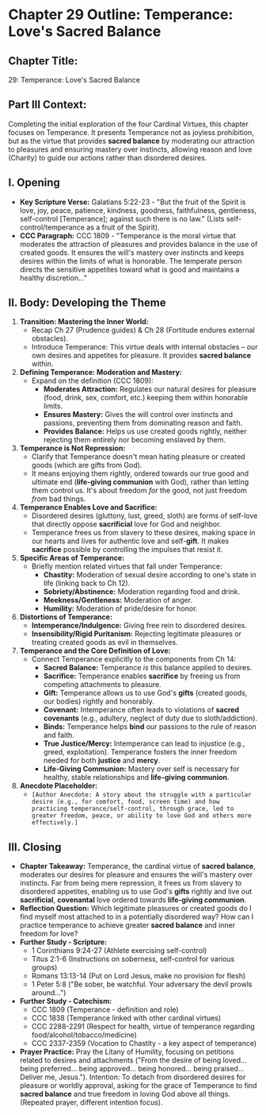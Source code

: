 # Chapter 29 Outline: Temperance: Love's Sacred Balance

## Chapter Title:
29: Temperance: Love's Sacred Balance

## Part III Context:
Completing the initial exploration of the four Cardinal Virtues, this chapter focuses on Temperance. It presents Temperance not as joyless prohibition, but as the virtue that provides **sacred balance** by moderating our attraction to pleasures and ensuring mastery over instincts, allowing reason and love (Charity) to guide our actions rather than disordered desires.

## I. Opening

*   **Key Scripture Verse:** Galatians 5:22-23 - "But the fruit of the Spirit is love, joy, peace, patience, kindness, goodness, faithfulness, gentleness, self-control [Temperance]; against such there is no law." (Lists self-control/temperance as a fruit of the Spirit).
*   **CCC Paragraph:** CCC 1809 - "Temperance is the moral virtue that moderates the attraction of pleasures and provides balance in the use of created goods. It ensures the will's mastery over instincts and keeps desires within the limits of what is honorable. The temperate person directs the sensitive appetites toward what is good and maintains a healthy discretion..."

## II. Body: Developing the Theme

1.  **Transition: Mastering the Inner World:**
    *   Recap Ch 27 (Prudence guides) & Ch 28 (Fortitude endures external obstacles).
    *   Introduce Temperance: This virtue deals with internal obstacles – our own desires and appetites for pleasure. It provides **sacred balance** within.
2.  **Defining Temperance: Moderation and Mastery:**
    *   Expand on the definition (CCC 1809):
        *   **Moderates Attraction:** Regulates our natural desires for pleasure (food, drink, sex, comfort, etc.) keeping them within honorable limits.
        *   **Ensures Mastery:** Gives the will control over instincts and passions, preventing them from dominating reason and faith.
        *   **Provides Balance:** Helps us use created goods rightly, neither rejecting them entirely nor becoming enslaved by them.
3.  **Temperance is Not Repression:**
    *   Clarify that Temperance doesn't mean hating pleasure or created goods (which are gifts from God).
    *   It means enjoying them rightly, ordered towards our true good and ultimate end (**life-giving communion** with God), rather than letting them control us. It's about freedom *for* the good, not just freedom *from* bad things.
4.  **Temperance Enables Love and Sacrifice:**
    *   Disordered desires (gluttony, lust, greed, sloth) are forms of self-love that directly oppose **sacrificial** love for God and neighbor.
    *   Temperance frees us from slavery to these desires, making space in our hearts and lives for authentic love and self-**gift**. It makes **sacrifice** possible by controlling the impulses that resist it.
5.  **Specific Areas of Temperance:**
    *   Briefly mention related virtues that fall under Temperance:
        *   **Chastity:** Moderation of sexual desire according to one's state in life (linking back to Ch 12).
        *   **Sobriety/Abstinence:** Moderation regarding food and drink.
        *   **Meekness/Gentleness:** Moderation of anger.
        *   **Humility:** Moderation of pride/desire for honor.
6.  **Distortions of Temperance:**
    *   **Intemperance/Indulgence:** Giving free rein to disordered desires.
    *   **Insensibility/Rigid Puritanism:** Rejecting legitimate pleasures or treating created goods as evil in themselves.
7.  **Temperance and the Core Definition of Love:**
    *   Connect Temperance explicitly to the components from Ch 14:
        *   **Sacred Balance:** Temperance *is* this balance applied to desires.
        *   **Sacrifice:** Temperance enables **sacrifice** by freeing us from competing attachments to pleasure.
        *   **Gift:** Temperance allows us to use God's **gifts** (created goods, our bodies) rightly and honorably.
        *   **Covenant:** Intemperance often leads to violations of **sacred covenants** (e.g., adultery, neglect of duty due to sloth/addiction).
        *   **Binds:** Temperance helps **bind** our passions to the rule of reason and faith.
        *   **True Justice/Mercy:** Intemperance can lead to injustice (e.g., greed, exploitation). Temperance fosters the inner freedom needed for both **justice** and **mercy**.
        *   **Life-Giving Communion:** Mastery over self is necessary for healthy, stable relationships and **life-giving communion**.
8.  **Anecdote Placeholder:**
    *   `[Author Anecdote: A story about the struggle with a particular desire (e.g., for comfort, food, screen time) and how practicing temperance/self-control, through grace, led to greater freedom, peace, or ability to love God and others more effectively.]`

## III. Closing

*   **Chapter Takeaway:** Temperance, the cardinal virtue of **sacred balance**, moderates our desires for pleasure and ensures the will's mastery over instincts. Far from being mere repression, it frees us from slavery to disordered appetites, enabling us to use God's **gifts** rightly and live out **sacrificial**, **covenantal** love ordered towards **life-giving communion**.
*   **Reflection Question:** Which legitimate pleasures or created goods do I find myself most attached to in a potentially disordered way? How can I practice temperance to achieve greater **sacred balance** and inner freedom for love?
*   **Further Study - Scripture:**
    *   1 Corinthians 9:24-27 (Athlete exercising self-control)
    *   Titus 2:1-6 (Instructions on soberness, self-control for various groups)
    *   Romans 13:13-14 (Put on Lord Jesus, make no provision for flesh)
    *   1 Peter 5:8 ("Be sober, be watchful. Your adversary the devil prowls around...")
*   **Further Study - Catechism:**
    *   CCC 1809 (Temperance - definition and role)
    *   CCC 1838 (Temperance linked with other cardinal virtues)
    *   CCC 2288-2291 (Respect for health, virtue of temperance regarding food/alcohol/tobacco/medicine)
    *   CCC 2337-2359 (Vocation to Chastity - a key aspect of temperance)
*   **Prayer Practice:** Pray the Litany of Humility, focusing on petitions related to desires and attachments ("From the desire of being loved... being preferred... being approved... being honored... being praised... Deliver me, Jesus."). Intention: To detach from disordered desires for pleasure or worldly approval, asking for the grace of Temperance to find **sacred balance** and true freedom in loving God above all things. (Repeated prayer, different intention focus).
